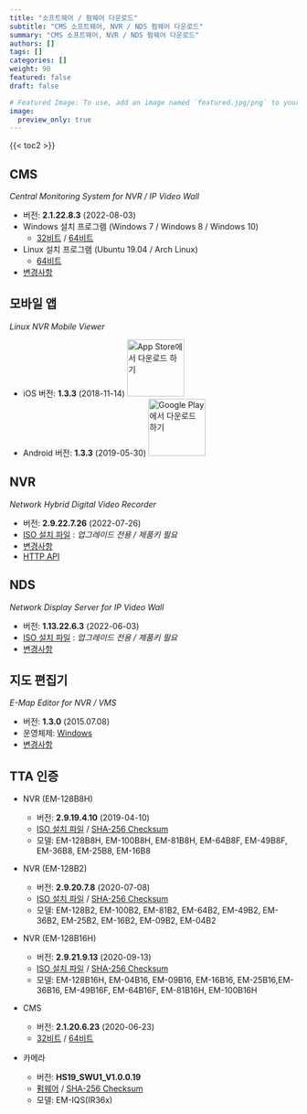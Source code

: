 ```yaml
---
title: "소프트웨어 / 펌웨어 다운로드"
subtitle: "CMS 소프트웨어, NVR / NDS 펌웨어 다운로드"
summary: "CMS 소프트웨어, NVR / NDS 펌웨어 다운로드"
authors: []
tags: []
categories: []
weight: 90
featured: false
draft: false

# Featured Image: To use, add an image named `featured.jpg/png` to your page's folder.
image:
  preview_only: true
---
```


{{< toc2 >}}

## CMS

*Central Monitoring System for NVR / IP Video Wall*

- 버전: **2.1.22.8.3** (2022-08-03)
- Windows 설치 프로그램 (Windows 7 / Windows 8 / Windows 10)
  - [32비트](https://www.emstone.com/data/cms/cms-2.1.22.8.3-win32-emstone.exe) / [64비트](https://www.emstone.com/data/cms/cms-2.1.22.8.3-win64-emstone.exe)
- Linux 설치 프로그램 (Ubuntu 19.04 / Arch Linux)
  - [64비트](https://www.emstone.com/data/cms/cms-2.1.22.8.3-linux-x86_64.tar.bz2)
- [변경사항](/docs/cms/changelog/cms21.html)

## 모바일 앱

*Linux NVR Mobile Viewer*

- iOS 버전: **1.3.3** (2018-11-14)
  <a href="https://apps.apple.com/kr/app/linux-nvr-mobile-viewer/id561848768" target="_blank"><img width="100px" src="/img/app-store-badge-ko.png" alt="App Store에서 다운로드 하기" class="d-inline-block py-0 my-2"></a>
- Android 버전: **1.3.3** (2019-05-30)
  <a href="https://play.google.com/store/apps/details?id=com.emstone.moview" target="_blank"><img width="100px" src="/img/google-play-badge-ko.png" alt="Google Play에서 다운로드 하기" class="d-inline-block py-0 my-2"></a>

## NVR

*Network Hybrid Digital Video Recorder*

- 버전: **2.9.22.7.26** (2022-07-26)
- [ISO 설치 파일](https://www.emstone.com/data/dvr/nvr-2.9.22.7.26-emstone.iso) : *업그레이드 전용 / 제품키 필요*
- [변경사항](/docs/dvr/changelog/nvr29.html)
- [HTTP API](/docs/dvr/http/)

## NDS

*Network Display Server for IP Video Wall*

- 버전: **1.13.22.6.3** (2022-06-03)
- [ISO 설치 파일](https://www.emstone.com/data/nds/nds-1.13.22.6.3.iso)
   : *업그레이드 전용 / 제품키 필요*
- [변경사항](/docs/nds/ChangeLog.html)

## 지도 편집기

*E-Map Editor for NVR / VMS*

- 버전: **1.3.0** (2015.07.08)
- 운영체제: [Windows](https://www.emstone.com/data/vms/mapedit/vms-mapedit-1.3.0-win-ia32-20150708.zip)
- [변경사항](https://github.com/nvrsw/mapedit/blob/master/ChangeLog.md)

## TTA 인증

- NVR (EM-128B8H)
  - 버전: **2.9.19.4.10** (2019-04-10)
  - [ISO 설치 파일](https://www.emstone.com/data/tta/emstone/nvr-2.9.19.4.10.iso)
    / [SHA-256 Checksum](https://www.emstone.com/data/tta/emstone/nvr-2.9.19.4.10.iso-sha256.txt)
  - 모델: EM-128B8H, EM-100B8H, EM-81B8H, EM-64B8F, EM-49B8F, EM-36B8, EM-25B8, EM-16B8

- NVR (EM-128B2)
  - 버전: **2.9.20.7.8** (2020-07-08)
  - [ISO 설치 파일](https://www.emstone.com/data/tta/emstone/nvr-2.9.20.7.8.iso)
    / [SHA-256 Checksum](https://www.emstone.com/data/tta/emstone/nvr-2.9.20.7.8.iso-sha256.txt)
  - 모델: EM-128B2, EM-100B2, EM-81B2, EM-64B2, EM-49B2, EM-36B2, EM-25B2, EM-16B2, EM-09B2, EM-04B2

- NVR (EM-128B16H)
  - 버전: **2.9.21.9.13** (2020-09-13)
  - [ISO 설치 파일](https://www.emstone.com/data/tta/emstone/EM-128B16H/nvr-2.9.21.9.13.iso)
    / [SHA-256 Checksum](https://www.emstone.com/data/tta/emstone/EM-128B16H/nvr-2.9.21.9.13.iso-sha256.txt)
  - 모델: EM-128B16H, EM-04B16, EM-09B16, EM-16B16, EM-25B16,EM-36B16, EM-49B16F, EM-64B16F, EM-81B16H, EM-100B16H

- CMS
  - 버전: **2.1.20.6.23** (2020-06-23)
  - [32비트](https://www.emstone.com/data/tta/emstone/cms-2.1.20.6.23-win32.exe) / [64비트](https://www.emstone.com/data/tta/emstone/cms-2.1.20.6.23-win64.exe)

- 카메라
  - 버전: **HS19_SWU1_V1.0.0.19**
  - [펌웨어](https://www.emstone.com/data/tta/camera/hs19_fw_all.dat)
    / [SHA-256 Checksum](https://www.emstone.com/data/tta/camera/hash_code.txt)
  - 모델: EM-IQS(IR36x)
  